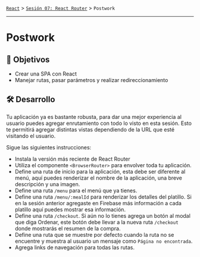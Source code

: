 [`React`](../../README.md) > [`Sesión 07: React Router`](../Readme.md) > `Postwork`

---

# Postwork

## 🎯 Objetivos

- Crear una SPA con React
- Manejar rutas, pasar parámetros y realizar redireccionamiento

## 🛠 Desarrollo

Tu aplicación ya es bastante robusta, para dar una mejor experiencia al usuario puedes agregar enrutamiento con todo lo visto en esta sesión. Esto te permitirá agregar distintas vistas dependiendo de la URL que esté visitando el usuario.

Sigue las siguientes instrucciones:

- Instala la versión más reciente de React Router
- Utiliza el componente `<BrowserRouter>` para envolver toda tu aplicación.
- Define una ruta de inicio para la aplicación, esta debe ser diferente al menú, aquí puedes renderizar el nombre de la aplicación, una breve descripción y una imagen.
- Define una ruta `/menu` para el menú que ya tienes.
- Define una ruta `/menu/:mealId` para renderizar los detalles del platillo. Si en la sesión anterior agregaste en Firebase más información a cada platillo aquí puedes mostrar esa información.
- Define una ruta `/checkout`. Si aún no lo tienes agrega un botón al modal que diga Ordenar, este botón debe llevar a la nueva ruta `/checkout` donde mostrarás el resumen de la compra.
- Define una ruta que se muestre por defecto cuando la ruta no se encuentre y muestra al usuario un mensaje como `Página no encontrada`.
- Agrega links de navegación para todas las rutas.
